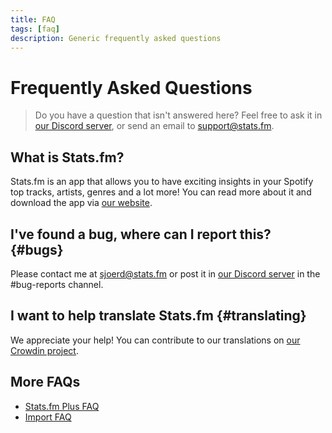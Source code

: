 ```yaml
---
title: FAQ
tags: [faq]
description: Generic frequently asked questions
---
```


# Frequently Asked Questions

> Do you have a question that isn't answered here? Feel free to ask it in [our Discord server](https://discord.gg/aV9EtB3), or send an email to [support@stats.fm](mailto:support@stats.fm).

## What is Stats.fm?

Stats.fm is an app that allows you to have exciting insights in your Spotify top tracks, artists, genres and a lot more! You can read more about it and download the app via [our website](https://stats.fm/).

## I've found a bug, where can I report this? {#bugs}

Please contact me at [sjoerd@stats.fm](mailto:sjoerd@stats.fm) or post it in [our Discord server](https://discord.gg/aV9EtB3) in the #bug-reports channel.

## I want to help translate Stats.fm {#translating}

We appreciate your help! You can contribute to our translations on [our Crowdin project](https://translate.spotistats.app/).

## More FAQs

- [Stats.fm Plus FAQ](./statsfm-plus/faq)
- [Import FAQ](./import/faq)

